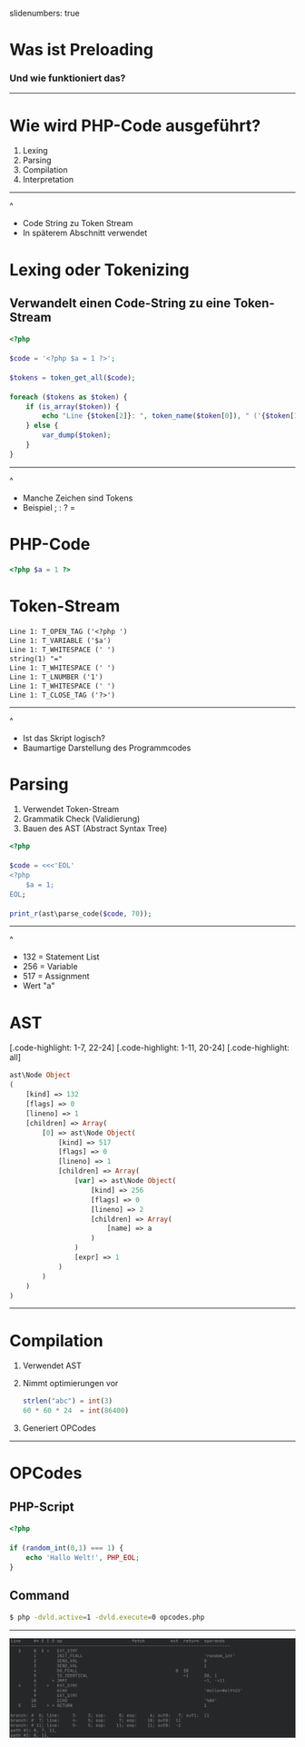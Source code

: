 slidenumbers: true

# Was ist Preloading 
### Und wie funktioniert das?

---

# Wie wird PHP-Code ausgeführt?
1. Lexing
2. Parsing
3. Compilation
4. Interpretation

--- 
^ 
- Code String zu Token Stream
- In späterem Abschnitt verwendet

# Lexing oder Tokenizing
## Verwandelt einen Code-String zu eine Token-Stream
```php
<?php

$code = '<?php $a = 1 ?>';

$tokens = token_get_all($code);

foreach ($tokens as $token) {
    if (is_array($token)) {
        echo "Line {$token[2]}: ", token_name($token[0]), " ('{$token[1]}')", PHP_EOL;
    } else {
        var_dump($token);
    }
}
```

---
^
- Manche Zeichen sind Tokens
- Beispiel ; : ? =

# PHP-Code
```php
<?php $a = 1 ?>
```

# Token-Stream
```
Line 1: T_OPEN_TAG ('<?php ')
Line 1: T_VARIABLE ('$a')
Line 1: T_WHITESPACE (' ')
string(1) "="
Line 1: T_WHITESPACE (' ')
Line 1: T_LNUMBER ('1')
Line 1: T_WHITESPACE (' ')
Line 1: T_CLOSE_TAG ('?>')
```

---
^
- Ist das Skript logisch?
- Baumartige Darstellung des Programmcodes

# Parsing
1. Verwendet Token-Stream
2. Grammatik Check (Validierung)
3. Bauen des AST (Abstract Syntax Tree)
   
```php
<?php

$code = <<<'EOL'
<?php 
    $a = 1;
EOL;

print_r(ast\parse_code($code, 70));
```

---
^
- 132 = Statement List
- 256 = Variable
- 517 = Assignment
- Wert "a"

# AST

[.code-highlight: 1-7, 22-24]
[.code-highlight: 1-11, 20-24]
[.code-highlight: all]

```php
ast\Node Object
(
    [kind] => 132
    [flags] => 0
    [lineno] => 1
    [children] => Array(
        [0] => ast\Node Object(
            [kind] => 517
            [flags] => 0
            [lineno] => 1
            [children] => Array(
                [var] => ast\Node Object(
                    [kind] => 256
                    [flags] => 0
                    [lineno] => 2
                    [children] => Array(
                        [name] => a
                    )
                )
                [expr] => 1
            )
        )
    )
)
```

---

# Compilation
1. Verwendet AST
2. Nimmt optimierungen vor 
   
    ```php
    strlen("abc") = int(3)
    60 * 60 * 24  = int(86400)
    ```
3. Generiert OPCodes

---

# OPCodes
## PHP-Script
```php
<?php

if (random_int(0,1) === 1) {
    echo 'Hallo Welt!', PHP_EOL;
}
```

## Command
```sh
$ php -dvld.active=1 -dvld.execute=0 opcodes.php
```

---

![fit](opcodes.png)
